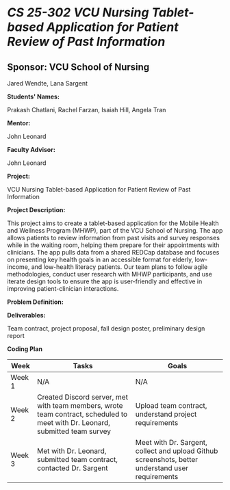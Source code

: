 # *CS 25-302 VCU Nursing Tablet-based Application for Patient Review of Past Information*
## **Sponsor: VCU School of Nursing**

Jared Wendte, Lana Sargent

**Students' Names:**

Prakash Chatlani, Rachel Farzan, Isaiah Hill, Angela Tran

**Mentor:**

John Leonard

**Faculty Advisor:**

John Leonard

**Project:**

VCU Nursing Tablet-based Application for Patient Review of Past Information

**Project Description:**

This project aims to create a tablet-based application for the Mobile Health and Wellness Program (MHWP), part of the VCU School of Nursing. The app allows patients to review information from past visits and survey responses while in the waiting room, helping them prepare for their appointments with clinicians. The app pulls data from a shared REDCap database and focuses on presenting key health goals in an accessible format for elderly, low-income, and low-health literacy patients. Our team plans to follow agile methodologies, conduct user research with MHWP participants, and use iterate design tools to ensure the app is user-friendly and effective in improving patient-clinician interactions.

**Problem Definition:**

**Deliverables:**

Team contract, project proposal, fall design poster, preliminary design report

**Coding Plan**

| Week | Tasks | Goals |
|------|-------|-------|
| Week 1 | N/A | N/A |
| Week 2 | Created Discord server, met with team members, wrote team contract, scheduled to meet with Dr. Leonard, submitted team survey | Upload team contract, understand project requirements |
| Week 3 | Met with Dr. Leonard, submitted team contract, contacted Dr. Sargent | Meet with Dr. Sargent, collect and upload Github screenshots, better understand user requirements |
